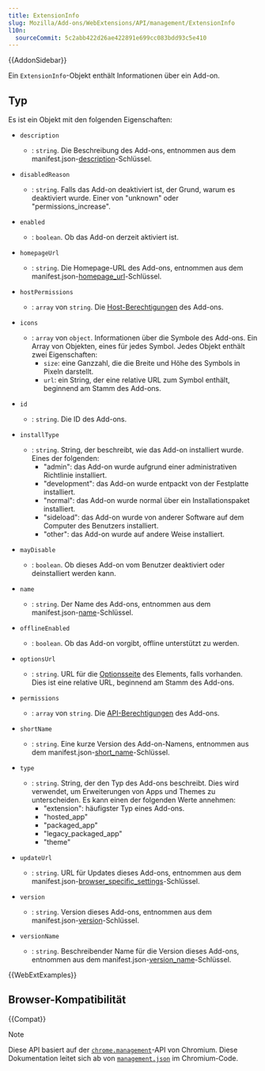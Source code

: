 ```yaml
---
title: ExtensionInfo
slug: Mozilla/Add-ons/WebExtensions/API/management/ExtensionInfo
l10n:
  sourceCommit: 5c2abb422d26ae422891e699cc083bdd93c5e410
---
```


{{AddonSidebar}}

Ein `ExtensionInfo`-Objekt enthält Informationen über ein Add-on.

## Typ

Es ist ein Objekt mit den folgenden Eigenschaften:

- `description`
  - : `string`. Die Beschreibung des Add-ons, entnommen aus dem manifest.json-[description](/de/docs/Mozilla/Add-ons/WebExtensions/manifest.json/description)-Schlüssel.
- `disabledReason`
  - : `string`. Falls das Add-on deaktiviert ist, der Grund, warum es deaktiviert wurde. Einer von "unknown" oder "permissions_increase".
- `enabled`
  - : `boolean`. Ob das Add-on derzeit aktiviert ist.
- `homepageUrl`
  - : `string`. Die Homepage-URL des Add-ons, entnommen aus dem manifest.json-[homepage_url](/de/docs/Mozilla/Add-ons/WebExtensions/manifest.json/homepage_url)-Schlüssel.
- `hostPermissions`
  - : `array` von `string`. Die [Host-Berechtigungen](/de/docs/Mozilla/Add-ons/WebExtensions/manifest.json/permissions#host_permissions) des Add-ons.
- `icons`
  - : `array` von `object`. Informationen über die Symbole des Add-ons. Ein Array von Objekten, eines für jedes Symbol. Jedes Objekt enthält zwei Eigenschaften:
    - `size`: eine Ganzzahl, die die Breite und Höhe des Symbols in Pixeln darstellt.
    - `url`: ein String, der eine relative URL zum Symbol enthält, beginnend am Stamm des Add-ons.

- `id`
  - : `string`. Die ID des Add-ons.
- `installType`
  - : `string`. String, der beschreibt, wie das Add-on installiert wurde. Eines der folgenden:
    - "admin": das Add-on wurde aufgrund einer administrativen Richtlinie installiert.
    - "development": das Add-on wurde entpackt von der Festplatte installiert.
    - "normal": das Add-on wurde normal über ein Installationspaket installiert.
    - "sideload": das Add-on wurde von anderer Software auf dem Computer des Benutzers installiert.
    - "other": das Add-on wurde auf andere Weise installiert.

- `mayDisable`
  - : `boolean`. Ob dieses Add-on vom Benutzer deaktiviert oder deinstalliert werden kann.
- `name`
  - : `string`. Der Name des Add-ons, entnommen aus dem manifest.json-[name](/de/docs/Mozilla/Add-ons/WebExtensions/manifest.json/name)-Schlüssel.
- `offlineEnabled`
  - : `boolean`. Ob das Add-on vorgibt, offline unterstützt zu werden.
- `optionsUrl`
  - : `string`. URL für die [Optionsseite](/de/docs/Mozilla/Add-ons/WebExtensions/user_interface/Options_pages) des Elements, falls vorhanden. Dies ist eine relative URL, beginnend am Stamm des Add-ons.
- `permissions`
  - : `array` von `string`. Die [API-Berechtigungen](/de/docs/Mozilla/Add-ons/WebExtensions/manifest.json/permissions#api_permissions) des Add-ons.
- `shortName`
  - : `string`. Eine kurze Version des Add-on-Namens, entnommen aus dem manifest.json-[short_name](/de/docs/Mozilla/Add-ons/WebExtensions/manifest.json/short_name)-Schlüssel.
- `type`
  - : `string`. String, der den Typ des Add-ons beschreibt. Dies wird verwendet, um Erweiterungen von Apps und Themes zu unterscheiden. Es kann einen der folgenden Werte annehmen:
    - "extension": häufigster Typ eines Add-ons.
    - "hosted_app"
    - "packaged_app"
    - "legacy_packaged_app"
    - "theme"

- `updateUrl`
  - : `string`. URL für Updates dieses Add-ons, entnommen aus dem manifest.json-[browser_specific_settings](/de/docs/Mozilla/Add-ons/WebExtensions/manifest.json/browser_specific_settings)-Schlüssel.
- `version`
  - : `string`. Version dieses Add-ons, entnommen aus dem manifest.json-[version](/de/docs/Mozilla/Add-ons/WebExtensions/manifest.json/version)-Schlüssel.
- `versionName`
  - : `string`. Beschreibender Name für die Version dieses Add-ons, entnommen aus dem manifest.json-[version_name](/de/docs/Mozilla/Add-ons/WebExtensions/manifest.json/version_name)-Schlüssel.

{{WebExtExamples}}

## Browser-Kompatibilität

{{Compat}}

> [!NOTE]
> Diese API basiert auf der [`chrome.management`](https://developer.chrome.com/docs/extensions/reference/api/management#type-ExtensionInfo)-API von Chromium. Diese Dokumentation leitet sich ab von [`management.json`](https://chromium.googlesource.com/chromium/src/+/master/extensions/common/api/management.json) im Chromium-Code.

<!--
// Copyright 2015 The Chromium Authors. All rights reserved.
//
// Redistribution and use in source and binary forms, with or without
// modification, are permitted provided that the following conditions are
// met:
//
//    * Redistributions of source code must retain the above copyright
// notice, this list of conditions and the following disclaimer.
//    * Redistributions in binary form must reproduce the above
// copyright notice, this list of conditions and the following disclaimer
// in the documentation and/or other materials provided with the
// distribution.
//    * Neither the name of Google Inc. nor the names of its
// contributors may be used to endorse or promote products derived from
// this software without specific prior written permission.
//
// THIS SOFTWARE IS PROVIDED BY THE COPYRIGHT HOLDERS AND CONTRIBUTORS
// "AS IS" AND ANY EXPRESS OR IMPLIED WARRANTIES, INCLUDING, BUT NOT
// LIMITED TO, THE IMPLIED WARRANTIES OF MERCHANTABILITY AND FITNESS FOR
// A PARTICULAR PURPOSE ARE DISCLAIMED. IN NO EVENT SHALL THE COPYRIGHT
// OWNER OR CONTRIBUTORS BE LIABLE FOR ANY DIRECT, INDIRECT, INCIDENTAL,
// SPECIAL, EXEMPLARY, OR CONSEQUENTIAL DAMAGES (INCLUDING, BUT NOT
// LIMITED TO, PROCUREMENT OF SUBSTITUTE GOODS OR SERVICES; LOSS OF USE,
// DATA, OR PROFITS; OR BUSINESS INTERRUPTION) HOWEVER CAUSED AND ON ANY
// THEORY OF LIABILITY, WHETHER IN CONTRACT, STRICT LIABILITY, OR TORT
// (INCLUDING NEGLIGENCE OR OTHERWISE) ARISING IN ANY WAY OUT OF THE USE
// OF THIS SOFTWARE, EVEN IF ADVISED OF THE POSSIBILITY OF SUCH DAMAGE.
-->

